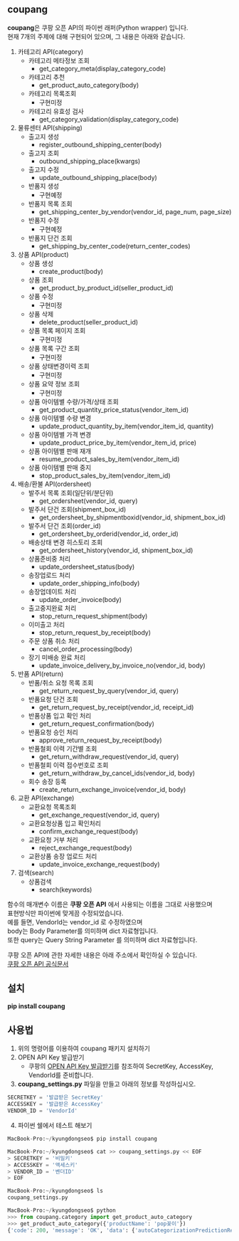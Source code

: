 coupang
-------
**coupang**은 쿠팡 오픈 API의 파이썬 래퍼(Python wrapper) 입니다.   
현재 7개의 주제에 대해 구현되어 있으며, 그 내용은 아래와 같습니다.      
1. 카테고리 API(category)
    - 카테고리 메타정보 조회
        * get_category_meta(display_category_code)
    - 카테고리 추천
        * get_product_auto_category(body)
    - 카테고리 목록조회
        * 구현미정
    - 카테고리 유효성 검사
        * get_category_validation(display_category_code)
2. 물류센터 API(shipping)
    - 출고지 생성
        * register_outbound_shipping_center(body)
    - 출고지 조회
        * outbound_shipping_place(kwargs)
    - 출고지 수정
        * update_outbound_shipping_place(body)
    - 반품지 생성
        * 구현예정
    - 반품지 목록 조회
        * get_shipping_center_by_vendor(vendor_id, page_num, page_size)
    - 반품지 수정
        * 구현예정
    - 반품지 단건 조회
        * get_shipping_by_center_code(return_center_codes)
3. 상품 API(product)
    - 상품 생성
        * create_product(body)
    - 상품 조회
        * get_product_by_product_id(seller_product_id)
    - 상품 수정
        * 구현미정
    - 상품 삭제
        * delete_product(seller_product_id)
    - 상품 목록 페이지 조회
        * 구현미정
    - 상품 목록 구간 조회
        * 구현미정
    - 상품 상태변경이력 조회
        * 구현미정
    - 상품 요약 정보 조회
        * 구현미정
    - 상품 아이템별 수량/가격/상태 조회
        * get_product_quantity_price_status(vendor_item_id)
    - 상품 아이템별 수량 변경
        * update_product_quantity_by_item(vendor_item_id, quantity)
    - 상품 아이템별 가격 변경
        * update_product_price_by_item(vendor_item_id, price)
    - 상품 아이템별 판매 재개
        * resume_product_sales_by_item(vendor_item_id)
    - 상품 아이템별 판매 중지
        * stop_product_sales_by_item(vendor_item_id)
4. 배송/환불 API(ordersheet)
    - 발주서 목록 조회(일단위/분단위)
        * get_ordersheet(vendor_id, query)
    - 발주서 단건 조회(shipment_box_id)
        * get_ordersheet_by_shipmentboxid(vendor_id, shipment_box_id)
    - 발주서 단건 조회(order_id)
        * get_ordersheet_by_orderid(vendor_id, order_id)
    - 배송상태 변경 히스토리 조회
        * get_ordersheet_history(vendor_id, shipment_box_id)
    - 상품준비중 처리
        * update_ordersheet_status(body)
    - 송장업로드 처리
        * update_order_shipping_info(body)
    - 송장업데이트 처리
        * update_order_invoice(body)
    - 출고중지완료 처리
        * stop_return_request_shipment(body)
    - 이미출고 처리
        * stop_return_request_by_receipt(body)
    - 주문 상품 취소 처리
        * cancel_order_processing(body)
    - 장기 미배송 완료 처리
        * update_invoice_delivery_by_invoice_no(vendor_id, body)
5. 반품 API(return)
    - 반품/취소 요청 목록 조회
        * get_return_request_by_query(vendor_id, query)
    - 반품요청 단건 조회
        * get_return_request_by_receipt(vendor_id, receipt_id)
    - 반품상품 입고 확인 처리
        * get_return_request_confirmation(body)
    - 반품요청 승인 처리
        * approve_return_request_by_receipt(body)
    - 반품철회 이력 기간별 조회
        * get_return_withdraw_request(vendor_id, query)
    - 반품철회 이력 접수번호로 조회
        * get_return_withdraw_by_cancel_ids(vendor_id, body)
    - 회수 송장 등록
        * create_return_exchange_invoice(vendor_id, body)
6. 교환 API(exchange)
    - 교환요청 목록조회
        * get_exchange_request(vendor_id, query)
    - 교환요청상품 입고 확인처리
        * confirm_exchange_request(body)
    - 교환요청 거부 처리
        * reject_exchange_request(body)
    - 교환상품 송장 업로드 처리
        * update_invoice_exchange_request(body)
7. 검색(search)
    - 상품검색
        * search(keywords)
    
함수의 매개변수 이름은 **쿠팡 오픈 API** 에서 사용되는 이름을 그대로 사용했으며    
표현방식만 파이썬에 맞게끔 수정되었습니다.    
예를 들면, VendorId는 vendor_id 로 수정하였으며    
body는 Body Parameter를 의미하며 dict 자료형입니다.    
또한 query는 Query String Parameter 를 의미하며 dict 자료형입니다.    
     
쿠팡 오픈 API에 관한 자세한 내용은 아래 주소에서 확인하실 수 있습니다.   
[쿠팡 오픈 API 공식문서](https://developers.coupang.com/hc/ko)    

설치
----
**pip install coupang**   

사용법
-----
1. 위의 명령어를 이용하여 coupang 패키지 설치하기
2. OPEN API Key 발급받기
    - 쿠팡의 [OPEN API Key 발급받기](https://developers.coupang.com/hc/ko/articles/360033980613)를 참조하여 SecretKey, AccessKey, VendorId를 준비합니다. 
3. **coupang_settings.py** 파일을 만들고 아래의 정보를 작성하십시오.    
```python
SECRETKEY = '발급받은 SecretKey'
ACCESSKEY = '발급받은 AccessKey'
VENDOR_ID = 'VendorId'
```
4. 파이썬 쉘에서 테스트 해보기
```python
MacBook-Pro:~/kyungdongseo$ pip install coupang

MacBook-Pro:~/kyungdongseo$ cat >> coupang_settings.py << EOF 
> SECRETKEY = '비밀키'
> ACCESSKEY = '액세스키'
> VENDOR_ID = '벤더ID'
> EOF

MacBook-Pro:~/kyungdongseo$ ls
coupang_settings.py   

MacBook-Pro:~/kyungdongseo$ python
>>> from coupang.category import get_product_auto_category
>>> get_product_auto_category({'productName': 'pop꽂이'})
{'code': 200, 'message': 'OK', 'data': {'autoCategorizationPredictionResultType': 'SUCCESS', 'predictedCategoryId': '80060', 'predictedCategoryName': '아크릴/POP꽂이', 'comment': None}}
```
